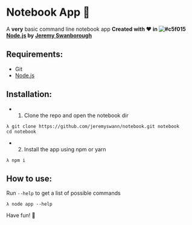 # Notebook App :notebook:
A **very** basic command line notebook app
**Created with :heart: in ![#c5f015](⬢) [Node.js][] by [Jeremy Swanborough][]**

## Requirements:
* Git
* [Node.js][]

## Installation:
* 1. Clone the repo and open the notebook dir
```console
λ git clone https://github.com/jeremyswann/notebook.git notebook
cd notebook
```
* 2. Install the app using npm or yarn
```console
λ npm i
```

## How to use:
Run `--help` to get a list of possible commands

```console
λ node app --help
```

Have fun! :tada:

[Node.js]: https://nodejs.org/en/
[Jeremy Swanborough]: https://github.com/jeremyswann